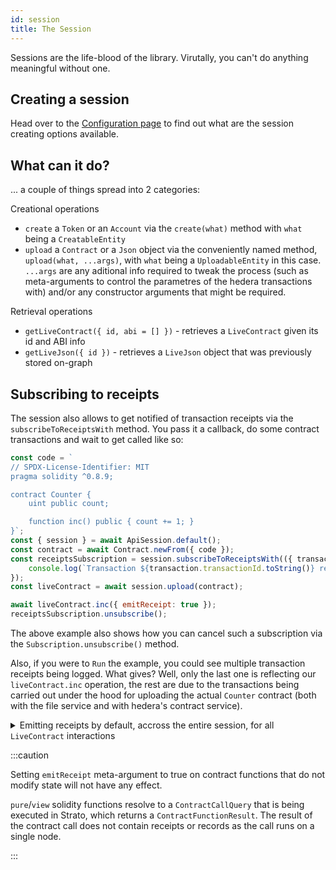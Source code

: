 ```yaml
---
id: session
title: The Session
---
```


Sessions are the life-blood of the library. Virutally, you can't do anything meaningful without one.

## Creating a session
Head over to the [Configuration page](../configuration.md#introduction) to find out what are the session creating options available.

## What can it do?
... a couple of things spread into 2 categories:

Creational operations
* `create` a `Token` or an `Account` via the `create(what)` method with `what` being a `CreatableEntity`
* `upload` a `Contract` or a `Json` object via the conveniently named method, `upload(what, ...args)`, with `what` being a `UploadableEntity` in this case. `...args` are any aditional info required to tweak the process (such as meta-arguments to control the parametres of the hedera transactions with) and/or any constructor arguments that might be required.

Retrieval operations
* `getLiveContract({ id, abi = [] })` - retrieves a `LiveContract` given its id and ABI info
* `getLiveJson({ id })` - retrieves a `LiveJson` object that was previously stored on-graph

## Subscribing to receipts
The session also allows to get notified of transaction receipts via the `subscribeToReceiptsWith` method. You pass it a callback, do some contract transactions and wait to get called like so:

```js live=true containerKey=subscribe_to_recipts
const code = `
// SPDX-License-Identifier: MIT
pragma solidity ^0.8.9;

contract Counter {
    uint public count;

    function inc() public { count += 1; }
}`;
const { session } = await ApiSession.default();
const contract = await Contract.newFrom({ code });
const receiptsSubscription = session.subscribeToReceiptsWith(({ transaction, receipt }) => {
    console.log(`Transaction ${transaction.transactionId.toString()} receipt reported finishing with status ${receipt.status}`);
});
const liveContract = await session.upload(contract);

await liveContract.inc({ emitReceipt: true });
receiptsSubscription.unsubscribe();
```

The above example also shows how you can cancel such a subscription via the `Subscription.unsubscribe()` method.

Also, if you were to `Run` the example, you could see multiple transaction receipts being logged. What gives? Well, only the last one is reflecting our `liveContract.inc` operation, the rest are due to the transactions being carried out under the hood for uploading the actual `Counter` contract (both with the file service and with hedera's contract service).

<details>
  <summary>Emitting receipts by default, accross the entire session, for all <code>LiveContract</code> interactions</summary>

In the above snippet we saw how one could emit an on-demand receipt (via the live-contract meta-arguments property of `emitReceipt` in `liveContract.inc({ emitReceipt: true })`) per individual contract method calls. That's great for controlling and keeping costs down, but what if we would like to have this behaviour as default accross the session usage?

To do that, you could either [set the `HEDERAS_DEFAULT_EMIT_LIVE_CONTRACT_RECEIPTS` environment option to `true`](../configuration.md#big-table-o-parameters) or have its runtime counter-part, `session.defaults.emitLiveContractReceipts`, to the same value.

The runtime variant will look something like this:
```json
const { session } = await ApiSession.default({
  session: { defaults: { emitLiveContractReceipts: true } }
});
```

Following this, you could get rid of the `{ emitReceipt: true }` meta-argument and just end up with a clean and more easily readable, `await liveContract.greet()` call.

</details>

:::caution

Setting `emitReceipt` meta-argument to true on contract functions that do not modify state will not have any effect. 

`pure`/`view` solidity functions resolve to a `ContractCallQuery` that is being executed in Strato, which returns a `ContractFunctionResult`. The result of the contract call does not contain receipts or records as the call runs on a single node.

:::